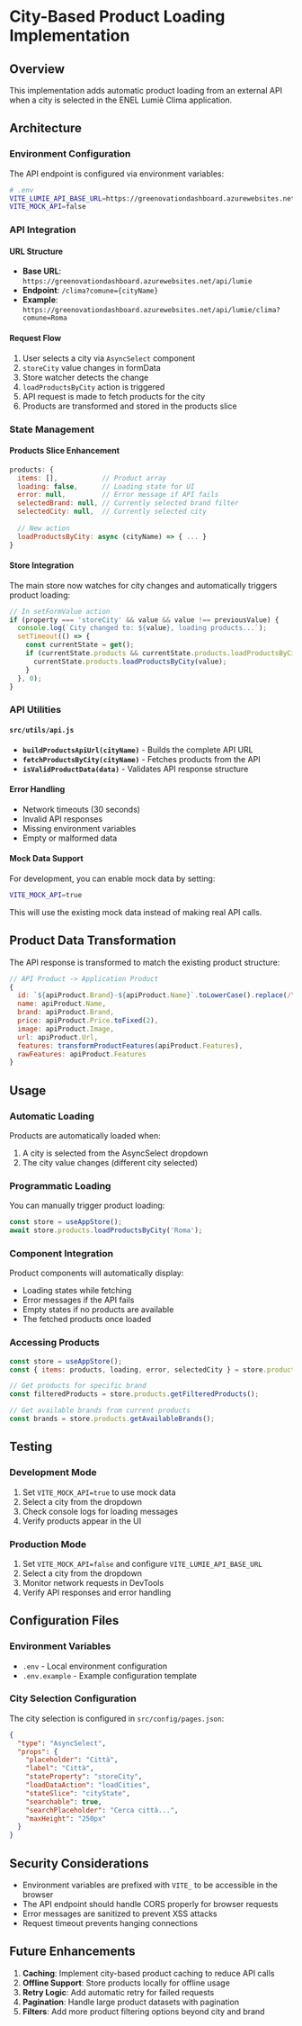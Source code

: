 # City-Based Product Loading Implementation

## Overview

This implementation adds automatic product loading from an external API when a city is selected in the ENEL Lumiè Clima application.

## Architecture

### Environment Configuration

The API endpoint is configured via environment variables:

```bash
# .env
VITE_LUMIE_API_BASE_URL=https://greenovationdashboard.azurewebsites.net/api/lumie
VITE_MOCK_API=false
```

### API Integration

#### URL Structure
- **Base URL**: `https://greenovationdashboard.azurewebsites.net/api/lumie`
- **Endpoint**: `/clima?comune={cityName}`
- **Example**: `https://greenovationdashboard.azurewebsites.net/api/lumie/clima?comune=Roma`

#### Request Flow
1. User selects a city via `AsyncSelect` component
2. `storeCity` value changes in formData
3. Store watcher detects the change
4. `loadProductsByCity` action is triggered
5. API request is made to fetch products for the city
6. Products are transformed and stored in the products slice

### State Management

#### Products Slice Enhancement

```javascript
products: {
  items: [],           // Product array
  loading: false,      // Loading state for UI
  error: null,         // Error message if API fails
  selectedBrand: null, // Currently selected brand filter
  selectedCity: null,  // Currently selected city
  
  // New action
  loadProductsByCity: async (cityName) => { ... }
}
```

#### Store Integration

The main store now watches for city changes and automatically triggers product loading:

```javascript
// In setFormValue action
if (property === 'storeCity' && value && value !== previousValue) {
  console.log(`City changed to: ${value}, loading products...`);
  setTimeout(() => {
    const currentState = get();
    if (currentState.products && currentState.products.loadProductsByCity) {
      currentState.products.loadProductsByCity(value);
    }
  }, 0);
}
```

### API Utilities

#### `src/utils/api.js`

- **`buildProductsApiUrl(cityName)`** - Builds the complete API URL
- **`fetchProductsByCity(cityName)`** - Fetches products from the API
- **`isValidProductData(data)`** - Validates API response structure

#### Error Handling

- Network timeouts (30 seconds)
- Invalid API responses
- Missing environment variables
- Empty or malformed data

#### Mock Data Support

For development, you can enable mock data by setting:
```bash
VITE_MOCK_API=true
```

This will use the existing mock data instead of making real API calls.

## Product Data Transformation

The API response is transformed to match the existing product structure:

```javascript
// API Product -> Application Product
{
  id: `${apiProduct.Brand}-${apiProduct.Name}`.toLowerCase().replace(/\s+/g, '-'),
  name: apiProduct.Name,
  brand: apiProduct.Brand,
  price: apiProduct.Price.toFixed(2),
  image: apiProduct.Image,
  url: apiProduct.Url,
  features: transformProductFeatures(apiProduct.Features),
  rawFeatures: apiProduct.Features
}
```

## Usage

### Automatic Loading

Products are automatically loaded when:
1. A city is selected from the AsyncSelect dropdown
2. The city value changes (different city selected)

### Programmatic Loading

You can manually trigger product loading:

```javascript
const store = useAppStore();
await store.products.loadProductsByCity('Roma');
```

### Component Integration

Product components will automatically display:
- Loading states while fetching
- Error messages if the API fails
- Empty states if no products are available
- The fetched products once loaded

### Accessing Products

```javascript
const store = useAppStore();
const { items: products, loading, error, selectedCity } = store.products;

// Get products for specific brand
const filteredProducts = store.products.getFilteredProducts();

// Get available brands from current products
const brands = store.products.getAvailableBrands();
```

## Testing

### Development Mode

1. Set `VITE_MOCK_API=true` to use mock data
2. Select a city from the dropdown
3. Check console logs for loading messages
4. Verify products appear in the UI

### Production Mode

1. Set `VITE_MOCK_API=false` and configure `VITE_LUMIE_API_BASE_URL`
2. Select a city from the dropdown  
3. Monitor network requests in DevTools
4. Verify API responses and error handling

## Configuration Files

### Environment Variables

- `.env` - Local environment configuration
- `.env.example` - Example configuration template

### City Selection Configuration

The city selection is configured in `src/config/pages.json`:

```json
{
  "type": "AsyncSelect",
  "props": {
    "placeholder": "Città",
    "label": "Città", 
    "stateProperty": "storeCity",
    "loadDataAction": "loadCities",
    "stateSlice": "cityState",
    "searchable": true,
    "searchPlaceholder": "Cerca città...",
    "maxHeight": "250px"
  }
}
```

## Security Considerations

- Environment variables are prefixed with `VITE_` to be accessible in the browser
- The API endpoint should handle CORS properly for browser requests
- Error messages are sanitized to prevent XSS attacks
- Request timeout prevents hanging connections

## Future Enhancements

1. **Caching**: Implement city-based product caching to reduce API calls
2. **Offline Support**: Store products locally for offline usage
3. **Retry Logic**: Add automatic retry for failed requests
4. **Pagination**: Handle large product datasets with pagination
5. **Filters**: Add more product filtering options beyond city and brand
